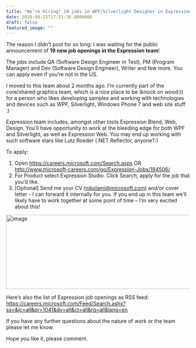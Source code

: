 ```yaml
---
title: "We’re Hiring! 19 jobs in WPF/Silverlight Designer in Expression/Visual Studio"
date: 2010-09-15T17:51:36.0000000
draft: false
featured_image: ""
---
```


<p>The reason I didn’t post for so long: I was waiting for the public announcement of <strong>19 new job openings in the Expression team</strong>!</p>  <p>The jobs include QA (Software Design Engineer in Test), PM (Program Manager) and Dev (Software Design Engineer), Writer and few more. You can apply even if you’re not in the US. </p>  <p>I moved to this team about 2 months ago. I’m currently part of the core/shared graphics team, which is a nice place to be (knock on wood:)) for a person who likes developing samples and working with technologies and devices such as WPF, Silverlight, Windows Phone 7 and web site stuff :)</p>  <p>Expression team includes, amongst other tools Expression Blend, Web, Design. You’ll have opportunity to work at the bleeding edge for both WPF and Silverlight, as well as Expression Web. You may end up working with such software stars like Lutz Roeder (.NET Reflector, anyone?:)</p>  <p>To apply:</p>  <ol>   <li>Open <a title="https://careers.microsoft.com/Search.aspx" href="https://careers.microsoft.com/Search.aspx">https://careers.microsoft.com/Search.aspx</a> OR <a title="http://www.microsoft-careers.com/go/Expression-Jobs/194506/" href="http://www.microsoft-careers.com/go/Expression-Jobs/194506/">http://www.microsoft-careers.com/go/Expression-Jobs/194506/</a></li>    <li>For Product select Expression Studio. Click Search, apply for the job that you’d like. </li>    <li>[Optional] Send me your CV (<a href="mailto:nikolami@microsoft.com">nikolami@microsoft.com</a>) and/or cover letter - I can forward it internally for you. If you end up in this team we’ll likely have to work together at some point of time – I’m very excited about this! </li> </ol>  <p><a href="/image_28.png"><img style="border-right-width: 0px; display: inline; border-top-width: 0px; border-bottom-width: 0px; border-left-width: 0px" title="image" border="0" alt="image" src="/image_thumb_28.png" width="925" height="203" /></a> </p>  <p>Here’s also the list of Expression job openings as RSS feed: <a title="https://careers.microsoft.com/Feed/Search.ashx?ss=&amp;jc=all&amp;pr=1041&amp;dv=all&amp;ct=all&amp;rg=all&amp;lang=en" href="https://careers.microsoft.com/Feed/Search.ashx?ss=&amp;jc=all&amp;pr=1041&amp;dv=all&amp;ct=all&amp;rg=all&amp;lang=en">https://careers.microsoft.com/Feed/Search.ashx?ss=&amp;jc=all&amp;pr=1041&amp;dv=all&amp;ct=all&amp;rg=all&amp;lang=en</a></p>  <p>If you have any further questions about the nature of work or the team please let me know.</p>  <p>Hope you like it, please comment. </p>